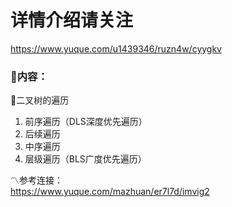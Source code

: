 # 详情介绍请关注
https://www.yuque.com/u1439346/ruzn4w/cyygkv
### 📕内容：
🌲二叉树的遍历
1. 前序遍历（DLS深度优先遍历）
2. 后续遍历
3. 中序遍历
4. 层级遍历（BLS广度优先遍历）  


〽参考连接：  
https://www.yuque.com/mazhuan/er7l7d/imvig2

